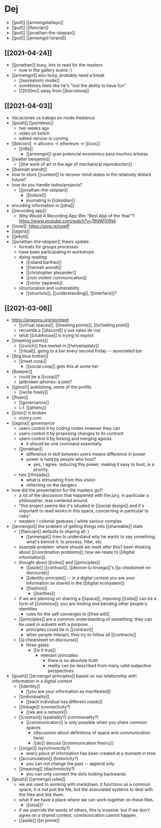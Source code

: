 # Dej

- [[pull]] [[armengolaltayo]]
- [[pull]] [[flancian]]
- [[pull]] [[jonathan-the-utopian]]
- [[pull]] [[armengol-lorand]]

## [[2021-04-24]]
- [[jonathan]] busy, lots to read for the masters
  - now in the gallery scene ;)
- [[armengol]] also busy, probably need a break
  - [[workaholic mode]]
  - sometimes feels like he's "lost the ability to have fun"
  - [[2h30m]] away from [[barcelona]]

## [[2021-04-03]]
- Vacaciones vs trabajo en modo freelance
- [[push]] [[pointless]] 
  - two weeks ago
  - video on twitch
  - edited version is coming
- [[bitcoin]] -> altcoins -> ethereum -> [[icos]]
  - [[nfts]]
    - [[armengol]] gran potencial económico para muchos artistas
- [[walter benjamin]]
  - [[the work of art in the age of mechanical reproduction]]
- [[hannah arendt]]
- how to store [[context]] to recover mind states in the relatively distant future?
- how do you handle todos/projects?
  - [[jonathan-the-utopian]]
    - [[todoist]]
    - journaling in [[obsidian]]
- encoding information in [[dna]]
- [[recording app]]
  - Why Would A Recording App Win “Best App of the Year”?: https://www.youtube.com/watch?v=TtfdWl10lN4
- [[now]]: https://sive.rs/nowff
- [[agora]]
- [[jekyll]]
- [[jonathan-the-utopian]] thesis update
  - formats for groups processes
  - have been participating in workshops
  - doing reading
    - [[roland barthes]]
    - [[hannah arendt]]
    - [[christopher alexander]]
    - [[non violent communication]]
    - [[victor papanek]]
  - structuralism and vulnerability
    - [[structure]], [[understanding]], [[interface]]?

## [[2021-03-06]]
- <https://anagora.org/go/meet>
  - [[virtual spaces]], [[meeting points]], [[schelling point]]
  - recuerda a [[discord]] y sus salas de voz
  - what [[clubhouse]] is trying to exploit
- [[meeting points]]
  - [[zurich]] flea market in [[helvetiaplatz]]
  - [[ritual]], going to a bar every second friday -- associated bar
- [[big blue button]]
  - [[meet.coop]]
    - [[social.coop]] gets this at some tier
- [[beeper]]
  - could be a [[coop]]?
  - jailbroken iphones: a joke?
- [[ghost]] publishing, some of the profits 
  - [[write freely]]
- [[foam]]
  - [[governance]]
  - c.f. [[athens]]
- [[ctzn]] is broken
  - ctznry.com
- [[agora]] governance
  - users control it by coding nodes however they can
  - users control it by proposing changes to its contract
  - users control it by forking and merging agoras
    - it should be one command essentially
  - [[jonathan]]
    - difference in skill between users means difference in power
    - power is held by people who host?
      - yes, I agree. reducing this power, making it easy to host, is a priority.
  - two [[threads]]:
    - what is stimulating from this vision
    - reflecting on the dangers
- how did the presentation for the masters go?!
  - a lot of the discussion that happened with the jury, in particular a philosopher, was centered around 
  - "this project seems like it's situated in [[social design]] and it's important to read works in this space, concerning in particular to risks"
  - western / colonial gestures / white saviour complex
- [[armengol]] the problem of getting things into [[shareable]] state
  - [[flancian]] defaults to sharing all :)
    - [[armengol]] tries to understand *why* he wants to say something, what's behind it; to process, filter, etc.
  - example problem: where should we meet after this? been thinking about [[coordination problems]]; how we relate to [[digital information]].
  - thought about [[rules]] and [[principles]]
    - [[aside]] [[contract]], [[devine-lu-linvega]]'s [[a cheatsheet on discourse]]
    - [[identity principle]] -- in a digital context you are your information as shared in the [[digital ecosystem]]
    - [[fashion]]
      - [[barthes]]
  - if we are planning on sharing a [[space]], imposing [[rules]] can be a form of [[violence]]; you are limiting and bending other people's identities
    - rules for the self converges to [[free will]]
  - [[principles]] are a common understanding of something. they can be used in subsets with a purpose.
    - principles could be in [[contract]]
    - when people interact, they try to follow all [[contracts]]
  - [[a cheatsheet on discourse]]
    - three gates
      - [[is it true]]
        - relevant principles:
          - there is no absolute truth
          - reality can be described from many valid subjective perspectives
- [[push]] [[armengol principles]] based on our relationship with information in a digital context
  - [[identity]]
    - [[you are your information as manifested]]
  - [[individuality]]
    - [[each individual has different needs]]
  - [[linkage]] (connectivity?)
    - [[we are a network]]
  - [[contract]] (spatiality?) (commonality?)
    - [[communication]] is only possible when you share common spaces
      - (discussion about definitions of space and communication here)
      - [[do]] discuss [[communication theory]]
  - [[origin]] (synchronicity?)
    - every piece of information has been created at a moment in time
  - [[accumulation]] (historicity?)
    - you can not change the past -- append only
  - [[meaning]] (diachronicity?)
    - you can only connect the dots looking backwards
- [[push]] [[armengol rules]]
  - we are used to working with markdown. it functions as a common space; it is not just the file, but the associated systems to deal with the files and link them.
  - what if we have a place where we can work together on these files.
    - [[stoa]]?
  - if we override the words of others, this is invasive. but if we don't agree on a shared context, communication cannot happen.
  - [[aside]] [[m prime]]




